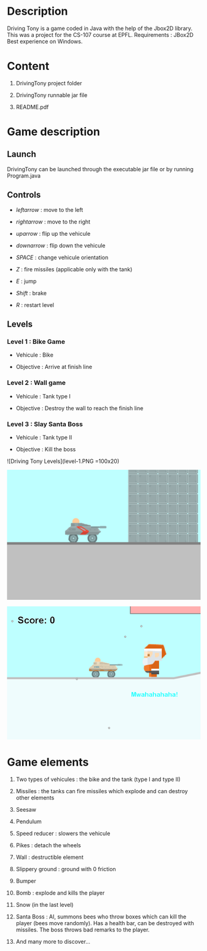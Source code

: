Description
===========

Driving Tony is a game coded in Java with the help of the Jbox2D library. This was a project for the CS-107 course at EPFL. Requirements : JBox2D Best experience on Windows.

Content
=======

1.  DrivingTony project folder

2.  DrivingTony runnable jar file

3.  README.pdf

Game description
================

Launch
------

DrivingTony can be launched through the executable jar file or by running Program.java

Controls
--------

-   $leftarrow$ : move to the left

-   $rightarrow$ : move to the right

-   $uparrow$ : flip up the vehicule

-   $downarrow$ : flip down the vehicule

-   $SPACE$ : change vehicule orientation

-   $Z$ : fire missiles (applicable only with the tank)

-   $E$ : jump

-   $Shift$ : brake

-   $R$ : restart level

Levels
------

### Level 1 : Bike Game

-   Vehicule : Bike

-   Objective : Arrive at finish line

### Level 2 : Wall game

-   Vehicule : Tank type I

-   Objective : Destroy the wall to reach the finish line

### Level 3 : Slay Santa Boss

-   Vehicule : Tank type II

-   Objective : Kill the boss

![Driving Tony Levels<span data-label="fig:levels"></span>](level-1.PNG =100x20)

![Driving Tony Levels<span data-label="fig:levels"></span>](level-2.PNG "fig:")

![Driving Tony Levels<span data-label="fig:levels"></span>](level-3.PNG "fig:")

Game elements
=============

1.  Two types of vehicules : the bike and the tank (type I and type II)

2.  Missiles : the tanks can fire missiles which explode and can destroy other elements

3.  Seesaw

4.  Pendulum

5.  Speed reducer : slowers the vehicule

6.  Pikes : detach the wheels

7.  Wall : destructible element

8.  Slippery ground : ground with 0 friction

9.  Bumper

10. Bomb : explode and kills the player

11. Snow (in the last level)

12. Santa Boss : AI, summons bees who throw boxes which can kill the player (bees move randomly). Has a health bar, can be destroyed with missiles. The boss throws bad remarks to the player.

13. And many more to discover...
